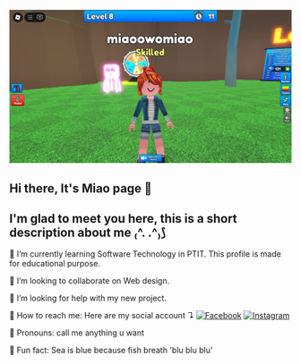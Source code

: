 
![Roblox Screenshot](https://github.com/miao0w025/miao0w025/blob/main/RobloxScreenShot20250919_215822177.png?raw=true)

## Hi there, It's Miao page 👋

## I'm glad to meet you here, this is a short description about me ₍^. .^₎⟆

🌟 I’m currently learning Software Technology in PTIT. This profile is made for educational purpose.

🌟 I’m looking to collaborate on Web design.

🌟 I’m looking for help with my new project.

🌟 How to reach me: Here are my social account ↴
[![Facebook](https://img.shields.io/badge/-Facebook-1877F2?style=flat&logo=facebook&logoColor=white)](https://www.facebook.com/miao.OwO25)
[![Instagram](https://img.shields.io/badge/-Instagram-E4405F?style=flat&logo=instagram&logoColor=white)](https://www.instagram.com/owo.miao/)

🌟 Pronouns: call me anything u want

🌟 Fun fact: Sea is blue because fish breath 'blu blu blu'
